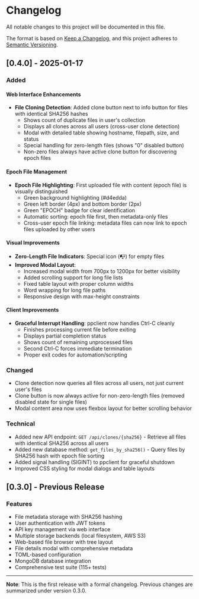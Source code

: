# Changelog

All notable changes to this project will be documented in this file.

The format is based on [Keep a Changelog](https://keepachangelog.com/en/1.0.0/),
and this project adheres to [Semantic Versioning](https://semver.org/spec/v2.0.0.html).

## [0.4.0] - 2025-01-17

### Added

#### Web Interface Enhancements
- **File Cloning Detection**: Added clone button next to info button for files with identical SHA256 hashes
  - Shows count of duplicate files in user's collection
  - Displays all clones across all users (cross-user clone detection)
  - Modal with detailed table showing hostname, filepath, size, and status
  - Special handling for zero-length files (shows "0" disabled button)
  - Non-zero files always have active clone button for discovering epoch files

#### Epoch File Management
- **Epoch File Highlighting**: First uploaded file with content (epoch file) is visually distinguished
  - Green background highlighting (#d4edda)
  - Green left border (4px) and bottom border (2px)
  - Green "EPOCH" badge for clear identification
  - Automatic sorting: epoch file first, then metadata-only files
  - Cross-user epoch file linking: metadata files can now link to epoch files uploaded by other users

#### Visual Improvements
- **Zero-Length File Indicators**: Special icon (📭) for empty files
- **Improved Modal Layout**:
  - Increased modal width from 700px to 1200px for better visibility
  - Added scrolling support for long file lists
  - Fixed table layout with proper column widths
  - Word wrapping for long file paths
  - Responsive design with max-height constraints

#### Client Improvements
- **Graceful Interrupt Handling**: ppclient now handles Ctrl-C cleanly
  - Finishes processing current file before exiting
  - Displays partial completion status
  - Shows count of remaining unprocessed files
  - Second Ctrl-C forces immediate termination
  - Proper exit codes for automation/scripting

### Changed
- Clone detection now queries all files across all users, not just current user's files
- Clone button is now always active for non-zero-length files (removed disabled state for single files)
- Modal content area now uses flexbox layout for better scrolling behavior

### Technical
- Added new API endpoint: `GET /api/clones/{sha256}` - Retrieve all files with identical SHA256 across all users
- Added new database method: `get_files_by_sha256()` - Query files by SHA256 hash with epoch file sorting
- Added signal handling (SIGINT) to ppclient for graceful shutdown
- Improved CSS styling for modal dialogs and table layouts

## [0.3.0] - Previous Release

### Features
- File metadata storage with SHA256 hashing
- User authentication with JWT tokens
- API key management via web interface
- Multiple storage backends (local filesystem, AWS S3)
- Web-based file browser with tree layout
- File details modal with comprehensive metadata
- TOML-based configuration
- MongoDB database integration
- Comprehensive test suite (115+ tests)

---

**Note**: This is the first release with a formal changelog. Previous changes are summarized under version 0.3.0.
